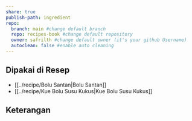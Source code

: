 ```yaml
---
share: true
publish-path: ingredient
repo:
  branch: main #change default branch 
  repo: recipes-book #change default repository
  owner: safrilth #change default owner (it's your github Username)
  autoclean: false #enable auto cleaning
---
```


## Dipakai di Resep
- [[../recipe/Bolu Santan|Bolu Santan]]
- [[../recipe/Kue Bolu Susu Kukus|Kue Bolu Susu Kukus]]


## Keterangan